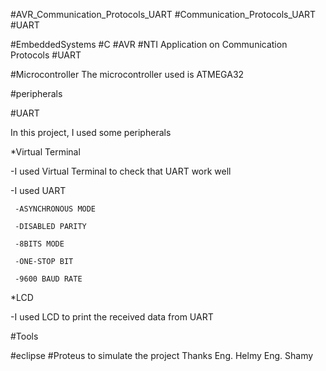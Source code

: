 #AVR_Communication_Protocols_UART
#Communication_Protocols_UART
#UART

#EmbeddedSystems
#C
#AVR
#NTI
Application on Communication Protocols #UART



#Microcontroller
The microcontroller used is ATMEGA32 


#peripherals

#UART

In this project, I used some peripherals 


*Virtual Terminal 

 -I used Virtual Terminal to check that UART  work well
 
 -I used UART
 
     -ASYNCHRONOUS MODE
     
     -DISABLED PARITY
     
     -8BITS MODE
     
     -ONE-STOP BIT
     
     -9600 BAUD RATE

*LCD 

 -I used LCD to print the received data from UART

#Tools 

#eclipse 
#Proteus to simulate the project 
Thanks 
Eng. Helmy
Eng. Shamy
